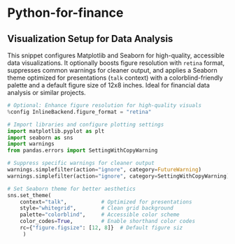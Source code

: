 # Python-for-finance

## Visualization Setup for Data Analysis

This snippet configures Matplotlib and Seaborn for high-quality, accessible data visualizations. It optionally boosts figure resolution with `retina` format, suppresses common warnings for cleaner output, and applies a Seaborn theme optimized for presentations (`talk` context) with a colorblind-friendly palette and a default figure size of 12x8 inches. Ideal for financial data analysis or similar projects.

```python
# Optional: Enhance figure resolution for high-quality visuals
%config InlineBackend.figure_format = "retina"

# Import libraries and configure plotting settings
import matplotlib.pyplot as plt
import seaborn as sns
import warnings
from pandas.errors import SettingWithCopyWarning

# Suppress specific warnings for cleaner output
warnings.simplefilter(action="ignore", category=FutureWarning)
warnings.simplefilter(action="ignore", category=SettingWithCopyWarning)

# Set Seaborn theme for better aesthetics
sns.set_theme(
    context="talk",           # Optimized for presentations
    style="whitegrid",        # Clean grid background
    palette="colorblind",     # Accessible color scheme
    color_codes=True,         # Enable shorthand color codes
    rc={"figure.figsize": [12, 8]}  # Default figure siz
     )
